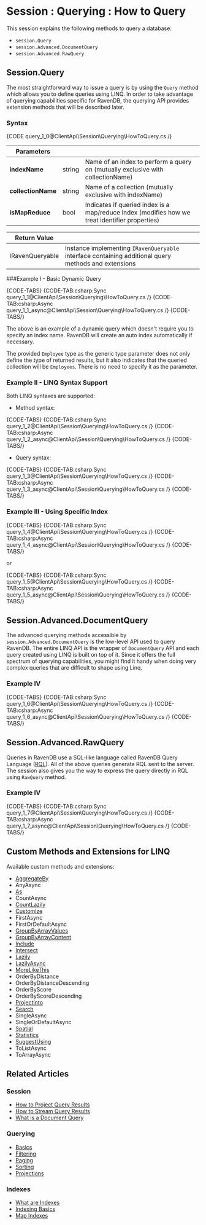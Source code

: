 # Session : Querying : How to Query

This session explains the following methods to query a database:

* `session.Query`
* `session.Advanced.DocumentQuery`
* `session.Advanced.RawQuery`

## Session.Query

The most straightforward way to issue a query is by using the `Query` method which allows you to define queries using LINQ. In order to take advantage of querying capabilities specific for RavenDB, the querying API provides extension methods that will be described later.

### Syntax

{CODE query_1_0@ClientApi\Session\Querying\HowToQuery.cs /}

| Parameters | | |
| ------------- | ------------- | ----- |
| **indexName** | string | Name of an index to perform a query on (mutually exclusive with collectionName) |
| **collectionName** | string | Name of a collection  (mutually exclusive with indexName) |
| **isMapReduce** | bool | Indicates if queried index is a map/reduce index (modifies how we treat identifier properties) |

| Return Value | | 
| ------------- | ----- |
| IRavenQueryable | Instance implementing `IRavenQueryable` interface containing additional query methods and extensions |


###Example I - Basic Dynamic Query

{CODE-TABS}
{CODE-TAB:csharp:Sync query_1_1@ClientApi\Session\Querying\HowToQuery.cs /}
{CODE-TAB:csharp:Async query_1_1_async@ClientApi\Session\Querying\HowToQuery.cs /}
{CODE-TABS/}

The above is an example of a dynamic query which doesn't require you to specify an index name. RavenDB will create an auto index automatically if necessary.

The provided `Employee` type as the generic type parameter does not only define the type of returned results, but it also indicates that the queried collection will be `Employees`. There is no need to specify it as the parameter.

### Example II - LINQ Syntax Support

Both LINQ syntaxes are supported:

- Method syntax:

{CODE-TABS}
{CODE-TAB:csharp:Sync query_1_2@ClientApi\Session\Querying\HowToQuery.cs /}
{CODE-TAB:csharp:Async query_1_2_async@ClientApi\Session\Querying\HowToQuery.cs /}
{CODE-TABS/}

- Query syntax:

{CODE-TABS}
{CODE-TAB:csharp:Sync query_1_3@ClientApi\Session\Querying\HowToQuery.cs /}
{CODE-TAB:csharp:Async query_1_3_async@ClientApi\Session\Querying\HowToQuery.cs /}
{CODE-TABS/}

### Example III - Using Specific Index

{CODE-TABS}
{CODE-TAB:csharp:Sync query_1_4@ClientApi\Session\Querying\HowToQuery.cs /}
{CODE-TAB:csharp:Async query_1_4_async@ClientApi\Session\Querying\HowToQuery.cs /}
{CODE-TABS/}

or 

{CODE-TABS}
{CODE-TAB:csharp:Sync query_1_5@ClientApi\Session\Querying\HowToQuery.cs /}
{CODE-TAB:csharp:Async query_1_5_async@ClientApi\Session\Querying\HowToQuery.cs /}
{CODE-TABS/}

## Session.Advanced.DocumentQuery

The advanced querying methods accessible by `session.Advanced.DocumentQuery` is the low-level API used to query RavenDB. The entire LINQ API is the wrapper of `DocumentQuery` API and
each query created using LINQ is built on top of it. Since it offers the full spectrum of querying capabilities, you might find it handy when doing very complex queries that are difficult
to shape using Linq.

### Example IV

{CODE-TABS}
{CODE-TAB:csharp:Sync query_1_6@ClientApi\Session\Querying\HowToQuery.cs /}
{CODE-TAB:csharp:Async query_1_6_async@ClientApi\Session\Querying\HowToQuery.cs /}
{CODE-TABS/}

## Session.Advanced.RawQuery

Queries in RavenDB use a SQL-like language called RavenDB Query Language ([RQL](../../../indexes/querying/what-is-rql)). All of the above queries generate RQL sent to the server. The session also gives you the way to express the query directly in RQL using `RawQuery` method.

### Example IV

{CODE-TABS}
{CODE-TAB:csharp:Sync query_1_7@ClientApi\Session\Querying\HowToQuery.cs /}
{CODE-TAB:csharp:Async query_1_7_async@ClientApi\Session\Querying\HowToQuery.cs /}
{CODE-TABS/}

## Custom Methods and Extensions for LINQ

Available custom methods and extensions:

- [AggregateBy](../../../client-api/session/querying/how-to-perform-a-faceted-search)
- AnyAsync
- [As](../../../client-api/session/querying/how-to-project-query-results)
- CountAsync
- [CountLazily](../../../client-api/session/querying/how-to-perform-queries-lazily)
- [Customize](../../../client-api/session/querying/how-to-customize-query)
- FirstAsync
- FirstOrDefaultAsync
- [GroupByArrayValues](../../../client-api/session/querying/how-to-perform-group-by-query#by-array-values)
- [GroupByArrayContent](../../../client-api/session/querying/how-to-perform-group-by-query#by-array-content)
- [Include](../../../client-api/how-to/handle-document-relationships)
- [Intersect](../../../client-api/session/querying/how-to-use-intersect)
- [Lazily](../../../client-api/session/querying/how-to-perform-queries-lazily)
- [LazilyAsync](../../../client-api/session/querying/how-to-perform-queries-lazily)
- [MoreLikeThis](../../../client-api/session/querying/how-to-use-morelikethis) 
- OrderByDistance
- OrderByDistanceDescending
- OrderByScore
- OrderByScoreDescending
- [ProjectInto](../../../client-api/session/querying/how-to-project-query-results)
- [Search](../../../client-api/session/querying/how-to-use-search)
- SingleAsync
- SingleOrDefaultAsync
- [Spatial](../../../client-api/session/querying/how-to-query-a-spatial-index)
- [Statistics](../../../client-api/session/querying/how-to-get-query-statistics)
- [SuggestUsing](../../../client-api/session/querying/how-to-work-with-suggestions)
- ToListAsync
- ToArrayAsync

## Related Articles

### Session

- [How to Project Query Results](../../../client-api/session/querying/how-to-project-query-results)
- [How to Stream Query Results](../../../client-api/session/querying/how-to-stream-query-results)
- [What is a Document Query](../../../client-api/session/querying/document-query/what-is-document-query)

### Querying

- [Basics](../../../indexes/querying/basics)
- [Filtering](../../../indexes/querying/filtering)
- [Paging](../../../indexes/querying/paging)
- [Sorting](../../../indexes/querying/sorting)
- [Projections](../../../indexes/querying/projections)

### Indexes

- [What are Indexes](../../../indexes/what-are-indexes)  
- [Indexing Basics](../../../indexes/indexing-basics)
- [Map Indexes](../../../indexes/map-indexes)
